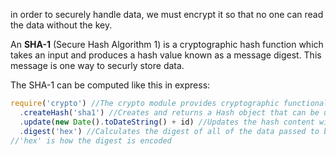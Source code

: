 <!--title={A Closer Look at Hashing and Security}-->

in order to securely handle data, we must encrypt it so that no one can read the data without the key. 

An **SHA-1** (Secure Hash Algorithm 1) is a cryptographic hash function which takes an input and produces a hash value known as a message digest. This message is one way to securly store data.

 The SHA-1 can be computed like this in express:

```js
require('crypto') //The crypto module provides cryptographic functionality
  .createHash('sha1') //Creates and returns a Hash object that can be used to generate hash digests using the given algorithm
  .update(new Date().toDateString() + id) //Updates the hash content with the given data, in this case the current date and the message ID.
  .digest('hex') //Calculates the digest of all of the data passed to be hashed
//'hex' is how the digest is encoded

```

